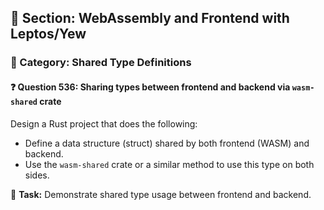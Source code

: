## 📘 Section: WebAssembly and Frontend with Leptos/Yew
### 🔹 Category: Shared Type Definitions
#### ❓ Question 536: Sharing types between frontend and backend via `wasm-shared` crate

Design a Rust project that does the following:

- Define a data structure (struct) shared by both frontend (WASM) and backend.
- Use the `wasm-shared` crate or a similar method to use this type on both sides.

🔧 **Task:** Demonstrate shared type usage between frontend and backend.
